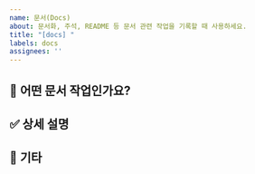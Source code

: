 ```yaml
---
name: 문서(Docs)
about: 문서화, 주석, README 등 문서 관련 작업을 기록할 때 사용하세요.
title: "[docs] "
labels: docs
assignees: ''
---
```


## 📝 어떤 문서 작업인가요?
<!-- 문서화, 주석, README 등 어떤 작업인지 설명해주세요 -->

## ✅ 상세 설명
<!-- 구체적으로 어떤 문서를 어떻게 수정/추가할지 자유롭게 작성 -->

## 📝 기타
<!-- 추가로 남기고 싶은 말 --> 